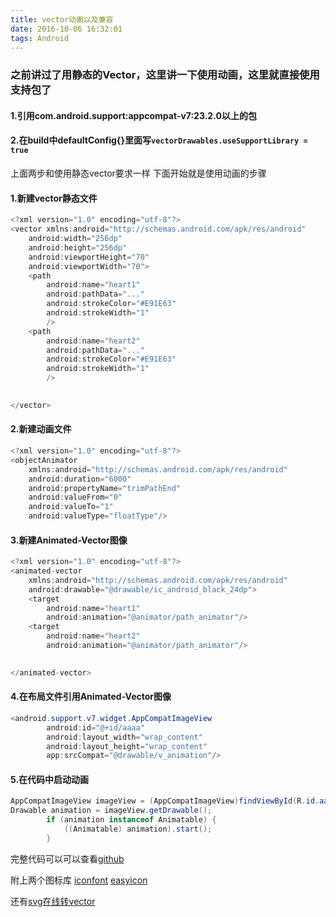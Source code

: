 ```yaml
---
title: vector动画以及兼容
date: 2016-10-06 16:32:01
tags: Android
---
```


### 之前讲过了用静态的Vector，这里讲一下使用动画，这里就直接使用支持包了
#### 1.引用com.android.support:appcompat-v7:23.2.0以上的包
#### 2.在build中defaultConfig{}里面写`vectorDrawables.useSupportLibrary = true`
上面两步和使用静态vector要求一样
下面开始就是使用动画的步骤
#### 1.新建vector静态文件

```java
<?xml version="1.0" encoding="utf-8"?>
<vector xmlns:android="http://schemas.android.com/apk/res/android"
    android:width="256dp"
    android:height="256dp"
    android:viewportHeight="70"
    android:viewportWidth="70">
    <path
        android:name="heart1"
        android:pathData="..."
        android:strokeColor="#E91E63"
        android:strokeWidth="1"
        />
    <path
        android:name="heart2"
        android:pathData="..."
        android:strokeColor="#E91E63"
        android:strokeWidth="1"
        />

    
</vector>
```

#### 2.新建动画文件
```java
<?xml version="1.0" encoding="utf-8"?>
<objectAnimator
    xmlns:android="http://schemas.android.com/apk/res/android"
    android:duration="6000"
    android:propertyName="trimPathEnd"
    android:valueFrom="0"
    android:valueTo="1"
    android:valueType="floatType"/>
```

#### 3.新建Animated-Vector图像
```java
<?xml version="1.0" encoding="utf-8"?>
<animated-vector
    xmlns:android="http://schemas.android.com/apk/res/android"
    android:drawable="@drawable/ic_android_black_24dp">
    <target
        android:name="heart1"
        android:animation="@animator/path_animator"/>
    <target
        android:name="heart2"
        android:animation="@animator/path_animator"/>
   

</animated-vector>
```

#### 4.在布局文件引用Animated-Vector图像
```java
<android.support.v7.widget.AppCompatImageView
        android:id="@+id/aaaa"
        android:layout_width="wrap_content"
        android:layout_height="wrap_content"
        app:srcCompat="@drawable/v_animation"/>
```

#### 5.在代码中启动动画
```java
AppCompatImageView imageView = (AppCompatImageView)findViewById(R.id.aaaa);
Drawable animation = imageView.getDrawable();
        if (animation instanceof Animatable) {
            ((Animatable) animation).start();
        }
```

完整代码可以可以查看[github](https://github.com/dinomonster/VectorsTest "github")

附上两个图标库
[iconfont](http://www.iconfont.cn/ "iconfont")
[easyicon](http://www.easyicon.net/ "easyicon")

还有[svg在线转vector](http://inloop.github.io/svg2android/ "svg在线转vector")